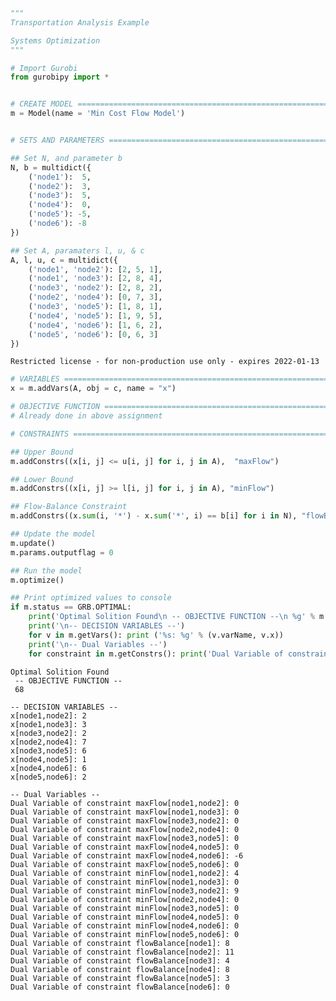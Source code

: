 ```python
"""
Transportation Analysis Example

Systems Optimization
"""

# Import Gurobi
from gurobipy import *

```


```python

# CREATE MODEL ================================================================
m = Model(name = 'Min Cost Flow Model')


# SETS AND PARAMETERS =========================================================

## Set N, and parameter b
N, b = multidict({
    ('node1'):  5,
    ('node2'):  3,
    ('node3'):  5,
    ('node4'):  0,
    ('node5'): -5,
    ('node6'): -8
})

## Set A, paramaters l, u, & c
A, l, u, c = multidict({
    ('node1', 'node2'): [2, 5, 1],
    ('node1', 'node3'): [2, 8, 4],
    ('node3', 'node2'): [2, 8, 2],
    ('node2', 'node4'): [0, 7, 3],
    ('node3', 'node5'): [1, 8, 1],
    ('node4', 'node5'): [1, 9, 5],
    ('node4', 'node6'): [1, 6, 2],
    ('node5', 'node6'): [0, 6, 3]    
})

```

    Restricted license - for non-production use only - expires 2022-01-13
    


```python
# VARIABLES ===================================================================
x = m.addVars(A, obj = c, name = "x")

```


```python
# OBJECTIVE FUNCTION ==========================================================
# Already done in above assignment

```


```python
# CONSTRAINTS =================================================================

## Upper Bound
m.addConstrs((x[i, j] <= u[i, j] for i, j in A),  "maxFlow")

## Lower Bound
m.addConstrs((x[i, j] >= l[i, j] for i, j in A), "minFlow")

## Flow-Balance Constraint
m.addConstrs((x.sum(i, '*') - x.sum('*', i) == b[i] for i in N), "flowBalance")

## Update the model
m.update()
m.params.outputflag = 0

```


```python
## Run the model
m.optimize()

## Print optimized values to console
if m.status == GRB.OPTIMAL:
    print('Optimal Solition Found\n -- OBJECTIVE FUNCTION --\n %g' % m.objVal)
    print('\n-- DECISION VARIABLES --')
    for v in m.getVars(): print ('%s: %g' % (v.varName, v.x))
    print('\n-- Dual Variables --')
    for constraint in m.getConstrs(): print('Dual Variable of constraint %s: %g' % (constraint.constrName, constraint.Pi))

```

    Optimal Solition Found
     -- OBJECTIVE FUNCTION --
     68
    
    -- DECISION VARIABLES --
    x[node1,node2]: 2
    x[node1,node3]: 3
    x[node3,node2]: 2
    x[node2,node4]: 7
    x[node3,node5]: 6
    x[node4,node5]: 1
    x[node4,node6]: 6
    x[node5,node6]: 2
    
    -- Dual Variables --
    Dual Variable of constraint maxFlow[node1,node2]: 0
    Dual Variable of constraint maxFlow[node1,node3]: 0
    Dual Variable of constraint maxFlow[node3,node2]: 0
    Dual Variable of constraint maxFlow[node2,node4]: 0
    Dual Variable of constraint maxFlow[node3,node5]: 0
    Dual Variable of constraint maxFlow[node4,node5]: 0
    Dual Variable of constraint maxFlow[node4,node6]: -6
    Dual Variable of constraint maxFlow[node5,node6]: 0
    Dual Variable of constraint minFlow[node1,node2]: 4
    Dual Variable of constraint minFlow[node1,node3]: 0
    Dual Variable of constraint minFlow[node3,node2]: 9
    Dual Variable of constraint minFlow[node2,node4]: 0
    Dual Variable of constraint minFlow[node3,node5]: 0
    Dual Variable of constraint minFlow[node4,node5]: 0
    Dual Variable of constraint minFlow[node4,node6]: 0
    Dual Variable of constraint minFlow[node5,node6]: 0
    Dual Variable of constraint flowBalance[node1]: 8
    Dual Variable of constraint flowBalance[node2]: 11
    Dual Variable of constraint flowBalance[node3]: 4
    Dual Variable of constraint flowBalance[node4]: 8
    Dual Variable of constraint flowBalance[node5]: 3
    Dual Variable of constraint flowBalance[node6]: 0
    


```python

```
